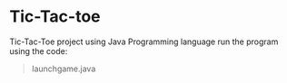 # Tic-Tac-toe
Tic-Tac-Toe project using Java Programming language
run the program using the code:
>launchgame.java
